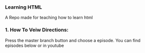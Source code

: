 ### Learning HTML
A Repo made for teaching how to learn html


### 1. How To Veiw Directions:
<p>Press the master branch button and choose a episode. You can find episodes below or in youtube</p>
